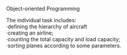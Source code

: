 Object-oriented Programming 

The individual task includes: \
·defining the hierarchy of aircraft \
·creating an airline; \
·counting the total capacity and load capacity; \
·sorting planes according to some parameters.